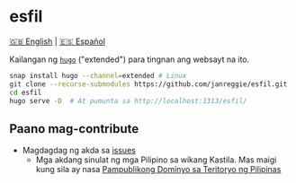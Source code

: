 # esfil

[🇬🇧 English](./README.en.markdown) | [🇪🇸 Español](./README.markdown)

Kailangan ng [`hugo`](https://gohugo.io/) ("extended") para tingnan ang websayt na ito.

```bash
snap install hugo --channel=extended # Linux
git clone --recurse-submodules https://github.com/janreggie/esfil.git
cd esfil
hugo serve -D  # At pumunta sa http://localhost:1313/esfil/
```

## Paano mag-contribute

- Magdagdag ng akda sa [issues](https://github.com/janreggie/esfil/issues)
  - Mga akdang sinulat ng mga Pilipino sa wikang Kastila. Mas maigi kung sila ay nasa [Pampublikong Dominyo sa Teritoryo ng Pilipinas](https://commons.wikimedia.org/wiki/Commons:Copyright_rules_by_territory/Philippines)
